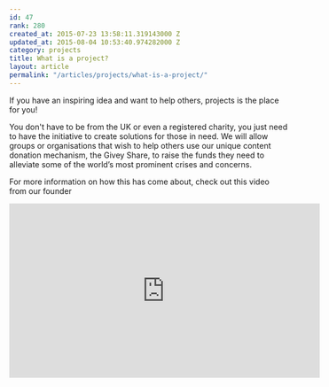 ```yaml
---
id: 47
rank: 280
created_at: 2015-07-23 13:58:11.319143000 Z
updated_at: 2015-08-04 10:53:40.974282000 Z
category: projects
title: What is a project?
layout: article
permalink: "/articles/projects/what-is-a-project/"
---
```

If you have an inspiring idea and want to help others, projects is the place for you!

You don't have to be from the UK or even a registered charity, you just need to have the initiative to create solutions for those in need. We will allow groups or organisations that wish to help others use our unique content donation mechanism, the Givey Share, to raise the funds they need to alleviate some of the world’s most prominent crises and concerns.

For more information on how this has come about, check out this video from our founder

<iframe width="560" height="315" src="https://www.youtube.com/embed/Eya7c8p7GdE" frameborder="0" allowfullscreen></iframe>
